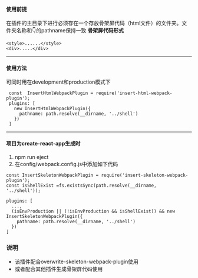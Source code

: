 #### 使用前提
在插件的主目录下进行必须存在一个存放骨架屏代码（html文件）的文件夹。文件夹名称和👇的pathname保持一致
**骨架屏代码形式**
```
<style>......</style>
<div>.....</div>
```

---

#### 使用方法
可同时用在development和production模式下
```
 const  InsertHtmlWebpackPlugin = require('insert-html-webpack-plugin');
 plugins: [
   new InsertHtmlWebpackPlugin({
     pathname: path.resolve(__dirname, '../shell')
   })
 ]
```
---

#### 项目为create-react-app生成时
1. npm run eject
2. 在config/webpack.config.js中添加如下代码
```
const InsertSkeletonWebpackPlugin = require('insert-skeleton-webpack-plugin');
const isShellExist =fs.existsSync(path.resolve(__dirname, '../shell'));

plugins: [
  ...,
  (isEnvProduction || (!isEnvProduction && isShellExist)) && new InsertSkeletonWebpackPlugin({
    pathname: path.resolve(__dirname, '../shell')
  })
]
```


### 说明
- 该插件配合overwrite-skeleton-webpack-plugin使用
- 或者配合其他插件生成骨架屏代码使用